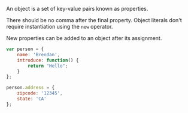 An object is a set of key-value pairs known as properties.

There should be no comma after the final property. Object literals don't require instantiation using the `new` operator.

New properties can be added to an object after its assignment.

```javascript
var person = {
    name: 'Brendan',
    introduce: function() {
        return "Hello";
    }
};

person.address = {
    zipcode: '12345',
    state: 'CA'
};
```
